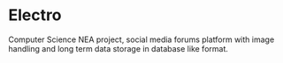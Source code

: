<h1>Electro</h1>

Computer Science NEA project, social media forums platform with image handling and long term data storage in database like format.
